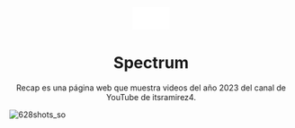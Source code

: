 <div align="center">
<img src="astral.png" height="40px"/> 

<h1>Spectrum</h1>
<p>Recap es una página web que muestra videos del año 2023 del canal de YouTube de itsramirez4.</p>
 </div>

![628shots_so](https://github.com/AstralByteStudios/Recap2023-itsramirez4/assets/104223738/d77745fd-31ad-43c1-bae9-557d5c4140c4)
